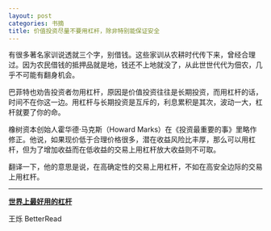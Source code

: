 ```yaml
---
layout: post
categories: 书摘
title: 价值投资尽量不要用杠杆，除非特别能保证安全
---
```


有很多著名家训说透就三个字，别借钱。这些家训从农耕时代传下来，曾经合理过。因为农民借钱的抵押品就是地，钱还不上地就没了，从此世世代代为佃农，几乎不可能有翻身机会。

巴菲特也劝告投资者勿用杠杆，原因是价值投资往往是长期投资，而用杠杆的话，时间不在你这一边。用杠杆与长期投资是互斥的，利息累积是其次，波动一大，杠杆就要了你的命。

橡树资本创始人霍华德·马克斯（Howard Marks）在《投资最重要的事》里略作修正。他说，如果现价低于合理价格很多，潜在收益风险比丰厚，那么可以用杠杆，但为了增加收益而在低收益的交易上用杠杆放大收益则不可取。

翻译一下，他的意思是说，在高确定性的交易上用杠杆，不如在高安全边际的交易上用杠杆。

---

**[世界上最好用的杠杆](https://mp.weixin.qq.com/s/WW3tSE7-f7T5MopgLmErFg)**

王烁 BetterRead